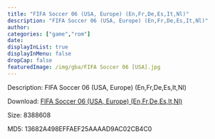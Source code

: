 ```yaml
---
title: "FIFA Soccer 06 (USA, Europe) (En,Fr,De,Es,It,Nl)"
description: "FIFA Soccer 06 (USA, Europe) (En,Fr,De,Es,It,Nl)"
author: 
categories: ["game","rom"]
date: 
displayInList: true
displayInMenu: false
dropCap: false
featuredImage: /img/gba/FIFA Soccer 06 [USA].jpg
---
```


Description: FIFA Soccer 06 (USA, Europe) (En,Fr,De,Es,It,Nl)

Download: <a style="text-decoration:underline;" href="https://mega.nz/#!bfYwkSjR!3BBcqVam0ZaA6YkAvfKIZiNUZswCVWa8j0Vrw9eyrWI" target = "_blank" rel = "nofollow" > FIFA Soccer 06 (USA, Europe) (En,Fr,De,Es,It,Nl)</a>

Size: 8388608

MD5: 13682A498EFFAEF25AAAAD9AC02CB4C0

